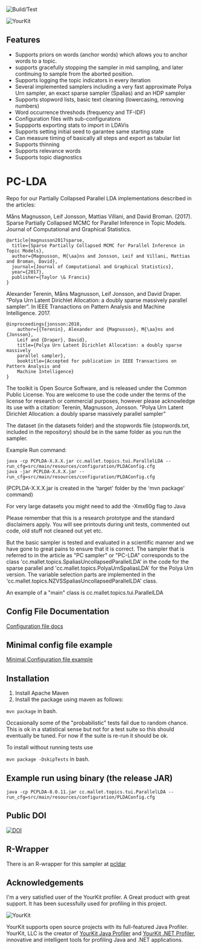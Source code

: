 ![Build/Test](https://github.com/lejon/PartiallyCollapsedLDA/actions/workflows/maven.yml/badge.svg)

![YourKit](https://www.yourkit.com/images/yklogo.png)

## Features

* Supports priors on words (anchor words) which allows you to anchor words to a topic. 
* supports gracefully stopping the sampler in mid sampling, and later continuing to sample from the aborted position.
* Supports logging the topic indicators in every iteration
* Several implemented samplers including a very fast approximate Polya Urn sampler, an exact sparse sampler (Spalias) and an HDP sampler
* Supports stopword lists, basic text cleaning (lowercasing, removing numbers)
* Word occurrence threshods (frequency and TF-IDF)
* Configuration files with sub-configuratons
* Suppports exporting stats to import in LDAVis
* Supports setting initial seed to garantee same starting state
* Can measure timing of basically all steps and export as tabular list
* Supports thinning
* Supports relevance words
* Supports topic diagnostics

PC-LDA
=====
Repo for our Partially Collapsed Parallel LDA implementations described in the articles: 

Måns Magnusson, Leif Jonsson, Mattias Villani, and David Broman. (2017). Sparse Partially Collapsed MCMC for Parallel Inference in Topic Models. Journal of Computational and Graphical Statistics.

```
@article{magnusson2017sparse,
  title={Sparse Partially Collapsed MCMC for Parallel Inference in Topic Models},
  author={Magnusson, M{\aa}ns and Jonsson, Leif and Villani, Mattias and Broman, David},
  journal={Journal of Computational and Graphical Statistics},
  year={2017},
  publisher={Taylor \& Francis}
}
```

Alexander Terenin, Måns Magnusson, Leif Jonsson, and David Draper. “Polya Urn Latent Dirichlet Allocation: a doubly sparse massively parallel sampler”. In IEEE Transactions on Pattern Analysis and Machine Intelligence. 2017.

```
@inproceedings{jonsson:2018,
	author={{Terenin}, Alexander and {Magnusson}, M{\aa}ns and {Jonsson}, 
	Leif and {Draper}, David},
	title={Polya Urn Latent Dirichlet Allocation: a doubly sparse massively 
	parallel sampler},
	booktitle={Accepted for publication in IEEE Transactions on Pattern Analysis and 
	Machine Intelligence}
}
```

The toolkit is Open Source Software, and is released under the Common Public License. You are welcome to use the code under the terms of the license for research or commercial purposes, however please acknowledge its use with a citation:
  Terenin, Magnusson, Jonsson.  "Polya Urn Latent Dirichlet Allocation: a doubly sparse massively parallel sampler"

The dataset (in the datasets folder) and the stopwords file (stopwords.txt, included in the repository) should be in the same folder as you run the sampler.

Example Run command:
```
java -cp PCPLDA-X.X.X.jar cc.mallet.topics.tui.ParallelLDA --run_cfg=src/main/resources/configuration/PLDAConfig.cfg
java -jar PCPLDA-X.X.X.jar --run_cfg=src/main/resources/configuration/PLDAConfig.cfg
```

(PCPLDA-X.X.X.jar is created in the 'target' folder by the 'mvn package' command)

For very large datasets you might need to add the -Xmx60g flag to Java

Please remember that this is a research prototype and the standard disclaimers apply.
You will see printouts during unit tests, commented out code, old stuff not cleaned out yet etc.
 
But the basic sampler is tested and evaluated in a scientific manner and we have gone to great pains to ensure that it is correct.
The sampler that is referred to in the article as "PC sampler" or "PC-LDA" corresponds to the class 
'cc.mallet.topics.SpaliasUncollapsedParallelLDA' in the code for the sparse parallel and 
'cc.mallet.topics.PolyaUrnSpaliasLDA' for the Polya Urn version. 
The variable selection parts are implemented in the 'cc.mallet.topics.NZVSSpaliasUncollapsedParallelLDA' class.

An example of a "main" class is cc.mallet.topics.tui.ParallelLDA

## Config File Documentation

[Configuration file docs](src/main/resources/configuration/Configuration-README.md)

## Minimal config file example

[Minimal Configuration file example](src/main/resources/configuration/minimal.cfg)


## Installation

1. Install Apache Maven
2. Install the package using maven as follows:

```mvn package```
in bash.

Occasionally some of the "probabilistic" tests fail due to random chance. This is ok in a statistical sense but not for a test suite so this should eventually be tuned. For now if the suite is re-run it should be ok.

To install without running tests use

```mvn package -DskipTests```
in bash.


## Example run using binary (the release JAR)

```java -cp PCPLDA-8.0.11.jar cc.mallet.topics.tui.ParallelLDA --run_cfg=src/main/resources/configuration/PLDAConfig.cfg```

## Public DOI
[![DOI](https://zenodo.org/badge/13374/lejon/PartiallyCollapsedLDA.svg)](http://dx.doi.org/10.5281/zenodo.18102)

## R-Wrapper

There is an R-wrapper for this sampler at [pcldar](https://github.com/lejon/pcldar)

Acknowledgements
----------------
I'm a very satisfied user of the YourKit profiler. A Great product with great support. It has been sucessfully used for profiling in this project.

![YourKit](https://www.yourkit.com/images/yklogo.png)

YourKit supports open source projects with its full-featured Java Profiler.
YourKit, LLC is the creator of [YourKit Java Profiler](https://www.yourkit.com/java/profiler/)
and [YourKit .NET Profiler](https://www.yourkit.com/.net/profiler/),
innovative and intelligent tools for profiling Java and .NET applications.


